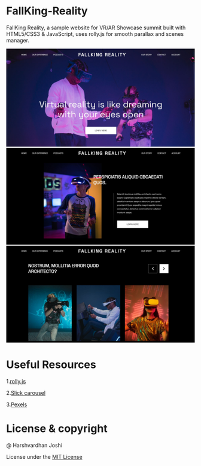 # FallKing-Reality

FallKing Reality, a sample website for VR/AR Showcase summit built with HTML5/CSS3 &amp; JavaScript, uses rolly.js for smooth parallax and scenes manager.

<img src='./images/primage.JPG' alt='' width='800px'/>

<img src='./images/primage2.JPG' alt='' width='800px'/>

<img src='./images/primage3.JPG' alt='' width='800px'/>

# Useful Resources

1.[rolly.js](https://github.com/mickaelchanrion/rolly)

2.[Slick carousel](https://kenwheeler.github.io/slick/)

3.[Pexels](https://www.pexels.com/)

# License & copyright

@ Harshvardhan Joshi

License under the [MIT License](LICENSE)
